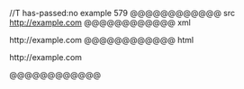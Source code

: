 //T has-passed:no
example 579
@@@@@@@@@@@@ src
http://example.com
@@@@@@@@@@@@ xml
<?xml version="1.0" encoding="UTF-8"?>
<!DOCTYPE document SYSTEM "CommonMark.dtd">
<document xmlns="http://commonmark.org/xml/1.0">
  <paragraph>
    <text>http://example.com</text>
  </paragraph>
</document>
@@@@@@@@@@@@ html
<p>http://example.com</p>
@@@@@@@@@@@@

